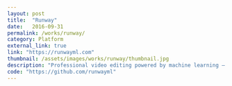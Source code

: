 ```yaml
---
layout: post
title:  "Runway"
date:   2016-09-31
permalink: /works/runway/
category: Platform
external_link: true
link: "https://runwayml.com"
thumbnail: /assets/images/works/runway/thumbnail.jpg
description: "Professional video editing powered by machine learning — all on the web."
code: "https://github.com/runwayml"
---
```

